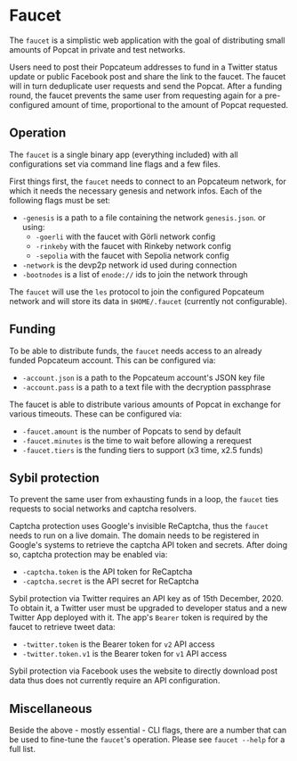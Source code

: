 # Faucet

The `faucet` is a simplistic web application with the goal of distributing small amounts of Popcat in private and test networks.

Users need to post their Popcateum addresses to fund in a Twitter status update or public Facebook post and share the link to the faucet. The faucet will in turn deduplicate user requests and send the Popcat. After a funding round, the faucet prevents the same user from requesting again for a pre-configured amount of time, proportional to the amount of Popcat requested.

## Operation

The `faucet` is a single binary app (everything included) with all configurations set via command line flags and a few files.

First things first, the `faucet` needs to connect to an Popcateum network, for which it needs the necessary genesis and network infos. Each of the following flags must be set:

- `-genesis` is a path to a file containing the network `genesis.json`. or using:
  - `-goerli` with the faucet with Görli network config
  - `-rinkeby` with the faucet with Rinkeby network config
  - `-sepolia` with the faucet with Sepolia network config
- `-network` is the devp2p network id used during connection
- `-bootnodes` is a list of `enode://` ids to join the network through

The `faucet` will use the `les` protocol to join the configured Popcateum network and will store its data in `$HOME/.faucet` (currently not configurable).

## Funding

To be able to distribute funds, the `faucet` needs access to an already funded Popcateum account. This can be configured via:

- `-account.json` is a path to the Popcateum account's JSON key file
- `-account.pass` is a path to a text file with the decryption passphrase

The faucet is able to distribute various amounts of Popcat in exchange for various timeouts. These can be configured via:

- `-faucet.amount` is the number of Popcats to send by default
- `-faucet.minutes` is the time to wait before allowing a rerequest
- `-faucet.tiers` is the funding tiers to support  (x3 time, x2.5 funds)

## Sybil protection

To prevent the same user from exhausting funds in a loop, the `faucet` ties requests to social networks and captcha resolvers.

Captcha protection uses Google's invisible ReCaptcha, thus the `faucet` needs to run on a live domain. The domain needs to be registered in Google's systems to retrieve the captcha API token and secrets. After doing so, captcha protection may be enabled via:

- `-captcha.token` is the API token for ReCaptcha
- `-captcha.secret` is the API secret for ReCaptcha

Sybil protection via Twitter requires an API key as of 15th December, 2020. To obtain it, a Twitter user must be upgraded to developer status and a new Twitter App deployed with it. The app's `Bearer` token is required by the faucet to retrieve tweet data:

- `-twitter.token` is the Bearer token for `v2` API access
- `-twitter.token.v1` is the Bearer token for `v1` API access

Sybil protection via Facebook uses the website to directly download post data thus does not currently require an API configuration. 

## Miscellaneous

Beside the above - mostly essential - CLI flags, there are a number that can be used to fine-tune the `faucet`'s operation. Please see `faucet --help` for a full list.
